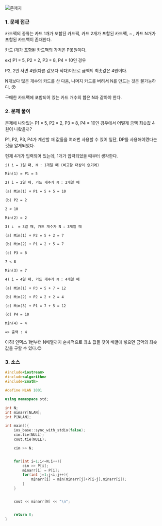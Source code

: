 ![문제지](https://user-images.githubusercontent.com/72541544/127336112-4c6e6df3-b813-4274-a86b-09459e190df8.png)

### 1. 문제 접근

카드팩의 종류는 카드 1개가 포함된 카드팩, 카드 2개가 포함된 카드팩, ~ , 카드 N개가 포함된 카드백이 존재한다.

카드 i개가 포함된 카드팩의 가격은 P(i)원이다.

ex) P1 = 5, P2 = 2, P3 = 8, P4 = 10인 경우

P2, 2번 사면 4원(다른 값보다 작다)이므로 금액의 최솟값은 4원이다.

N개보다 많은 개수의 카드를 산 다음, 나머지 카드를 버려서 N를 만드는 것은 불가능하다. 😚

구매한 카드팩에 포함되어 있는 카드 개수의 합은 N과 같아야 한다.

### 2. 문제 풀이

문제에 나와있는 P1 = 5, P2 = 2, P3 = 8, P4 = 10인 경우에서 어떻게 금액 최솟값 4원이 나왔을까?

P1, P2, P3, P4가 계산할 때 값들을 여러번 사용할 수 있어 일단, DP를 사용해야겠다는 것을 알게되었다.

현재 4개가 입력되어 있는데, 1개가 입력되었을 때부터 생각한다.

```tex
i) i = 1일 때, N : 1개일 때 (비교할 대상이 없기에)

Min(1) = P1 = 5

2) i = 2일 때, 카드 개수가 N : 2개일 때

(a) Min(1) + P1 = 5 + 5 = 10

(b) P2 = 2

2 < 10

Min(2) = 2

3) i  = 3일 때, 카드 개수가 N : 3개일 때

(a) Min(1) + P2 = 5 + 2 = 7

(b) Min(2) + P1 = 2 + 5 = 7

(c) P3 = 8

7 < 8

Min(3) = 7

4) i = 4일 때, 카드 개수가 N : 4개일 때

(a) Min(1) + P3 = 5 + 7 = 12

(b) Min(2) + P2 = 2 + 2 = 4

(c) Min(3) + P1 = 7 + 5 = 12

(d) P4 = 10

Min(4) = 4

=> 출력 : 4
```

 아하! 인덱스 1번부터 N배열까지 순차적으로 최소 값들 찾아 배열에 넣으면 금액의 최솟값을 구할 수 있다.😊

### 3. 소스

```c++
#include<iostream>
#include<algorithm>
#include<cmath>

#define NLAN 1001

using namespace std;

int N;
int minarr[NLAN];
int P[NLAN];

int main(){
    ios_base::sync_with_stdio(false);
    cin.tie(NULL);
    cout.tie(NULL);

    cin >> N;


    for(int i=1;i<=N;i++){
        cin >> P[i];
        minarr[i] = P[i];
        for(int j=1;j<i;j++){
            minarr[i] = min(minarr[j]+P[i-j],minarr[i]);
        }
    }


    cout << minarr[N] << "\n";


    return 0;
}
```

